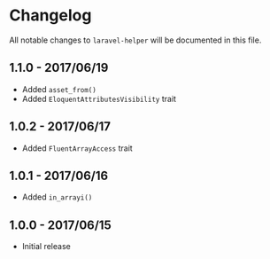 # Changelog

All notable changes to `laravel-helper` will be documented in this file.

## 1.1.0 - 2017/06/19

- Added `asset_from()`
- Added `EloquentAttributesVisibility` trait

## 1.0.2 - 2017/06/17

- Added `FluentArrayAccess` trait

## 1.0.1 - 2017/06/16

- Added `in_arrayi()`

## 1.0.0 - 2017/06/15

- Initial release
